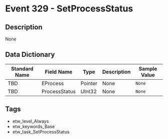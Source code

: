 # Event 329 - SetProcessStatus

## Description
None

## Data Dictionary
|Standard Name|Field Name|Type|Description|Sample Value|
|---|---|---|---|---|
|TBD|EProcess|Pointer|None|`None`|
|TBD|ProcessStatus|UInt32|None|`None`|

## Tags
* etw_level_Always
* etw_keywords_Base
* etw_task_SetProcessStatus